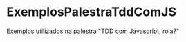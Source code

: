ExemplosPalestraTddComJS
========================

Exemplos utilizados na palestra "TDD com Javascript, rola?"
